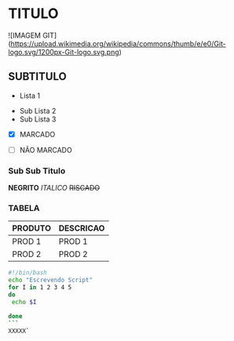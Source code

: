 TITULO 
======

![IMAGEM GIT] (https://upload.wikimedia.org/wikipedia/commons/thumb/e/e0/Git-logo.svg/1200px-Git-logo.svg.png)

SUBTITULO
------

* Lista 1
 - Sub Lista 2
 - Sub Lista 3
* [x] MARCADO
* [ ] NÃO MARCADO


### Sub Sub Titulo
**NEGRITO** _ITALICO_ ~~RISCADO~~

### TABELA
PRODUTO|DESCRICAO
----------|----------
PROD 1    | PROD 1
PROD 2    | PROD 2

````bash
#!/bin/bash
echo "Escrevendo Script"
for I in 1 2 3 4 5
do
 echo $I

done
```
XXXXX`
